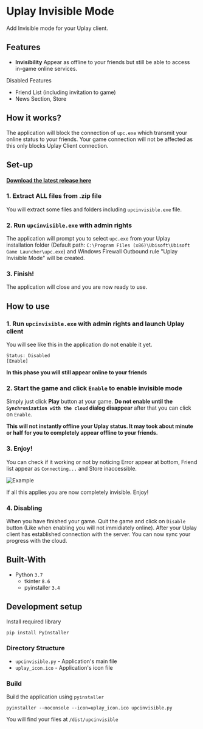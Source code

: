 # Uplay Invisible Mode

Add Invisible mode for your Uplay client.

## Features

- **Invisibility** Appear as offline to your friends but still be able to access in-game online services.

Disabled Features
- Friend List (including invitation to game)
- News Section, Store

## How it works?

The application will block the connection of `upc.exe` which transmit your online status to your friends. Your game connection will not be affected as this only blocks Uplay Client connection.

## Set-up

#### [Download the latest release here](https://github.com/phwt/uplay-invisible-mode/releases)

### 1. Extract ALL files from .zip file

You will extract some files and folders including `upcinvisible.exe` file.

### 2. Run `upcinvisible.exe` with admin rights

The application will prompt you to select `upc.exe` from your Uplay installation folder (Default path: `C:\Program Files (x86)\Ubisoft\Ubisoft Game Launcher\upc.exe`) and Windows Firewall Outbound rule "Uplay Invisible Mode" will be created.

### 3. Finish!

The application will close and you are now ready to use.

## How to use

### 1. Run `upcinvisible.exe` with admin rights and launch Uplay client

You will see like this in the application do not enable it yet.

    Status: Disabled
    [Enable]
    
**In this phase you will still appear online to your friends**

### 2. Start the game and click `Enable` to enable invisible mode

Simply just click **Play** button at your game. **Do not enable until the `Synchronization with the cloud` dialog disappear** after that you can click on `Enable`.

**This will not instantly offline your Uplay status. It may took about minute or half for you to completely appear offline to your friends.**

### 3. Enjoy!

You can check if it working or not by noticing Error appear at bottom, Friend list appear as `Connecting...` and Store inaccessible.

![Example](https://raw.githubusercontent.com/phwt/uplay-offline-mode/master/offline_example.jpg)

If all this applies you are now completely invisible. Enjoy!

### 4. Disabling

When you have finished your game. Quit the game and click on `Disable` button (Like when enabling you will not immidiately online). After your Uplay client has established connection with the server. You can now sync your progress with the cloud.

## Built-With

- Python `3.7`
  - tkinter `8.6`
  - pyinstaller `3.4`

## Development setup

Install required library

    pip install PyInstaller

### Directory Structure
- `upcinvisible.py` - Application's main file
- `uplay_icon.ico` - Application's icon file

### Build
Build the application using `pyinstaller`

    pyinstaller --noconsole --icon=uplay_icon.ico upcinvisible.py

You will find your files at `/dist/upcinvisible`
